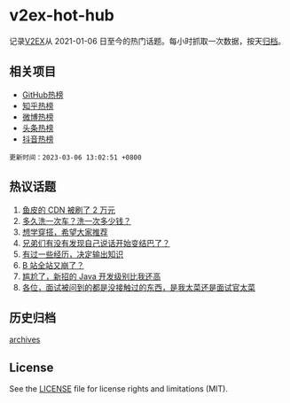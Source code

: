 # v2ex-hot-hub

 记录[V2EX](https://www.v2ex.com/)从 2021-01-06 日至今的热门话题。每小时抓取一次数据，按天[归档](archives)。
 
 ## 相关项目

- [GitHub热榜](https://github.com/it985/github-hot-hub)
- [知乎热榜](https://github.com/it985/zhihu-hot-hub)
- [微博热榜](https://github.com/it985/weibo-hot-hub)
- [头条热榜](https://github.com/it985/toutiao-hot-hub)
- [抖音热榜](https://github.com/it985/douyin-hot-hub)


 `更新时间：2023-03-06 13:02:51 +0800`

## 热议话题

1. [鱼皮的 CDN 被刷了 2 万元](https://www.v2ex.com/t/921318)
1. [多久洗一次车？洗一次多少钱？](https://www.v2ex.com/t/921467)
1. [想学穿搭，希望大家推荐](https://www.v2ex.com/t/921432)
1. [兄弟们有没有发现自己说话开始变结巴了？](https://www.v2ex.com/t/921281)
1. [有过一些经历，决定输出知识](https://www.v2ex.com/t/921287)
1. [B 站全站又崩了？](https://www.v2ex.com/t/921359)
1. [尴尬了，新招的 Java 开发级别比我还高](https://www.v2ex.com/t/921478)
1. [各位，面试被问到的都是没接触过的东西，是我太菜还是面试官太菜](https://www.v2ex.com/t/921448)

## 历史归档

[archives](archives)

## License

See the [LICENSE](LICENSE) file for license rights and limitations (MIT).
